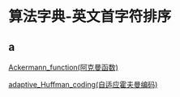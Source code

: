 
# 算法字典-英文首字符排序

## a
[Ackermann_function(阿克曼函数)](./algo_list/a/Ackermann_function/Ackermann_function.md)

[adaptive_Huffman_coding(自适应霍夫曼编码)](./algo_list/a/adaptive_Huffman_coding/adaptive_Huffman_coding.md)

